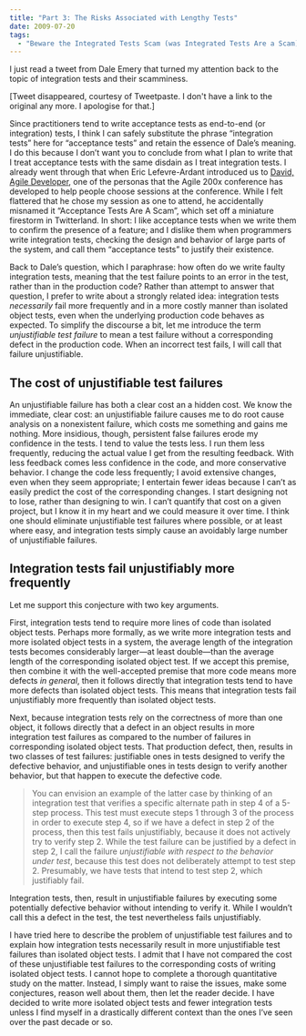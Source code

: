 ```yaml
---
title: "Part 3: The Risks Associated with Lengthy Tests"
date: 2009-07-20
tags:
  - "Beware the Integrated Tests Scam (was Integrated Tests Are a Scam)"
---
```

I just read a tweet from Dale Emery that turned my attention back to the topic of integration tests and their scamminess.

\[Tweet disappeared, courtesy of Tweetpaste. I don't have a link to the original any more. I apologise for that.\]

Since practitioners tend to write acceptance tests as end-to-end (or integration) tests, I think I can safely substitute the phrase “integration tests” here for “acceptance tests” and retain the essence of Dale’s meaning. I do this because I don’t want you to conclude from what I plan to write that I treat acceptance tests with the same disdain as I treat integration tests. I already went through that when Eric Lefevre-Ardant introduced us to [David, Agile Developer](https://agile2009.wordpress.com/2009/07/13/meet-david-agile-developer/), one of the personas that the Agile 200x conference has developed to help people choose sessions at the conference. While I felt flattered that he chose my session as one to attend, he accidentally misnamed it “Acceptance Tests Are A Scam”, which set off a miniature firestorm in Twitterland. In short: I like acceptance tests when we write them to confirm the presence of a feature; and I dislike them when programmers write integration tests, checking the design and behavior of large parts of the system, and call them “acceptance tests” to justify their existence.

Back to Dale’s question, which I paraphrase: how often do we write faulty integration tests, meaning that the test failure points to an error in the test, rather than in the production code? Rather than attempt to answer that question, I prefer to write about a strongly related idea: integration tests *necessarily* fail more frequently and in a more costly manner than isolated object tests, even when the underlying production code behaves as expected. To simplify the discourse a bit, let me introduce the term *unjustifiable test failure* to mean a test failure without a corresponding defect in the production code. When an incorrect test fails, I will call that failure unjustifiable.

The cost of unjustifiable test failures
---------------------------------------

An unjustifiable failure has both a clear cost an a hidden cost. We know the immediate, clear cost: an unjustifiable failure causes me to do root cause analysis on a nonexistent failure, which costs me something and gains me nothing. More insidious, though, persistent false failures erode my confidence in the tests. I tend to value the tests less. I run them less frequently, reducing the actual value I get from the resulting feedback. With less feedback comes less confidence in the code, and more conservative behavior. I change the code less frequently; I avoid extensive changes, even when they seem appropriate; I entertain fewer ideas because I can’t as easily predict the cost of the corresponding changes. I start designing not to lose, rather than designing to win. I can’t quantify that cost on a given project, but I know it in my heart and we could measure it over time. I think one should eliminate unjustifiable test failures where possible, or at least where easy, and integration tests simply cause an avoidably large number of unjustifiable failures.

Integration tests fail unjustifiably more frequently
----------------------------------------------------

Let me support this conjecture with two key arguments.

First, integration tests tend to require more lines of code than isolated object tests. Perhaps more formally, as we write more integration tests and more isolated object tests in a system, the average length of the integration tests becomes considerably larger—at least double—than the average length of the corresponding isolated object test. If we accept this premise, then combine it with the well-accepted premise that more code means more defects *in general*, then it follows directly that integration tests tend to have more defects than isolated object tests. This means that integration tests fail unjustifiably more frequently than isolated object tests.

Next, because integration tests rely on the correctness of more than one object, it follows directly that a defect in an object results in more integration test failures as compared to the number of failures in corresponding isolated object tests. That production defect, then, results in two classes of test failures: justifiable ones in tests designed to verify the defective behavior, and unjustifiable ones in tests design to verify another behavior, but that happen to execute the defective code.

> You can envision an example of the latter case by thinking of an integration test that verifies a specific alternate path in step 4 of a 5-step process. This test must execute steps 1 through 3 of the process in order to execute step 4, so if we have a defect in step 2 of the process, then this test fails unjustifiably, because it does not actively try to verify step 2. While the test failure can be justified by a defect in step 2, I call the failure *unjustifiable with respect to the behavior under test*, because this test does not deliberately attempt to test step 2. Presumably, we have tests that intend to test step 2, which justifiably fail.

Integration tests, then, result in unjustifiable failures by executing some potentially defective behavior without intending to verify it. While I wouldn’t call this a defect in the test, the test nevertheless fails unjustifiably.

I have tried here to describe the problem of unjustifiable test failures and to explain how integration tests necessarily result in more unjustifiable test failures than isolated object tests. I admit that I have not compared the cost of these unjustifiable test failures to the corresponding costs of writing isolated object tests. I cannot hope to complete a thorough quantitative study on the matter. Instead, I simply want to raise the issues, make some conjectures, reason well about them, then let the reader decide. I have decided to write more isolated object tests and fewer integration tests unless I find myself in a drastically different context than the ones I’ve seen over the past decade or so.
